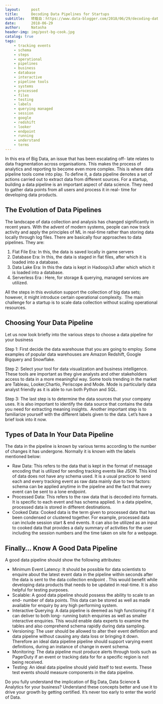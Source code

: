 ```yaml
---
layout:     post
title:      Decoding Data Pipelines for Startups
subtitle:   转载自：https://www.data-blogger.com/2018/06/29/decoding-data-pipelines-for-startups/
date:       2018-06-29
author:     Natasha
header-img: img/post-bg-cook.jpg
catalog: true
tags:
    - tracking events
    - schema
    - steps
    - operational
    - pipelines
    - business
    - database
    - interactive
    - pipeline tools
    - systems
    - processed
    - files
    - testing
    - labels
    - querying managed
    - session
    - google
    - redshift
    - looker
    - endpoint
    - running
    - understand
    - terms
---
```


In this era of Big Data, an issue that has been escalating off- late relates to data fragmentation across organisations. This makes the process of analytics and reporting to become even more complex. This is where data pipeline tools come into play. To define it, a data pipeline denotes a set of actions carried out to extract data from different sources. For a startup, building a data pipeline is an important aspect of data science. They need to gather data points from all users and process it in real- time for developing data products.



## The Evolution of Data Pipelines

The landscape of data collection and analysis has changed significantly in recent years. With the advent of modern systems, people can now track activity and apply the principles of ML in real-time rather than storing data locally through log files. There are basically four approaches to data pipelines. They are:
1. Flat File Era: In this, the data is saved locally in game servers
1. Database Era: In this, the data is staged in flat files, after which it is loaded into a database. 
1. Data Lake Era: In this the data is kept in Hadoop/s3 after which which it is loaded into a database.
1. Serverless Era : Here, for storage & querying, managed services are utilized. 

All the steps in this evolution support the collection of big data sets; however, it might introduce certain operational complexity.  The main challenge for a startup is to scale data collection without scaling operational resources. 

## Choosing Your Data Pipeline

Let us now look briefly into the various steps to choose a data pipeline for your business

Step 1: First decide the data warehouse that you are going to employ. Some examples of popular data warehouses are Amazon Redshift, Google Bigquery and Snowflake. 

Step 2: Select your tool for data visualization and business intelligence. These tools are important as they give analysts and other stakeholders access to data in a more meaningful way. Some tools trending in the market are Tableau, Looker,Chartio, Periscope and Mode. Mode is particularly data analyst friendly as it is able to run both Python and SQL. 

Step 3: The last step is to determine the data sources that your company uses. It is also important to identify the data source that contains the data you need for extracting meaning insights.  Another important step is to familiarize yourself with the different labels given to the data. Let’s have a brief look into it now.

 

## Types of Data In Your Data Pipeline

The data in the pipeline is known by various terms according to the number of changes it has undergone. Normally it is known with the labels mentioned below:
- Raw Data: This refers to the data that is kept in the format of message encoding that is utilized for sending tracking events like JSON. This kind of data does not have any schema used. It is a usual practice to send each and every tracking event as raw data mainly due to two factors: schema can be applied anytime in the pipeline and the fact that every event can be sent to a lone endpoint.
- Processed Data: This refers to the raw data that is decoded into formats. It is specific to each event and has schema applied. In a data pipeline, processed data is stored in different destinations.
- Cooked Data: Cooked data is the term given to processed data that has been condensed or clustered together. For example, processed data can include session start & end events. It can also be utilized as an input to cooked data that provides a daily summary of activities for the user including the session numbers and the time taken on site for a webpage.

## Finally… Know A Good Data Pipeline

A good data pipeline should show the following attributes:
- Minimum Event Latency: It should be possible for data scientists to enquire about the latest event data in the pipeline within seconds after the data is sent to the data collection endpoint . This would benefit while developing data products that needs to be updated in real-time. It is also helpful for testing purposes.
- Scalable: A good data pipeline should possess the ability to scale to an end- number of data points. This data can be stored as well as made available for enquiry by any high performing system.
- Interactive Querying: A data pipeline is deemed as high functioning if it can deliver to both long- running batch enquiries as well as smaller interactive enquiries. This would enable data experts to examine the tables and also comprehend schema rapidly during data sampling.
- Versioning: The user should be allowed to alter their event definition and data pipeline without causing any data loss or bringing it down. Therefore an ideal data pipeline pipeline should support varying event definitions, during an instance of change in event schema.
- Monitoring: The data pipeline must produce alerts through tools such as PagerDuty if an event or tracking data for for a specific region is not being received.
- Testing: An ideal data pipeline should yield itself to test events. These test events should measure components in the data pipeline. 

Do you fully understand the implication of Big Data, Data Science & Analytics for your business? Understand these concepts better and use it to drive your growth by getting certified. It’s never too early to enter the world of Data. 

 
